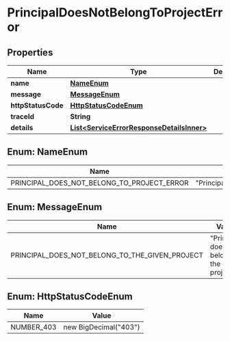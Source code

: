 # PrincipalDoesNotBelongToProjectError

## Properties

| Name               | Type                                                                                    | Description | Notes      |
| ------------------ | --------------------------------------------------------------------------------------- | ----------- | ---------- |
| **name**           | [**NameEnum**](#NameEnum)                                                               |             |            |
| **message**        | [**MessageEnum**](#MessageEnum)                                                         |             |            |
| **httpStatusCode** | [**HttpStatusCodeEnum**](#HttpStatusCodeEnum)                                           |             |            |
| **traceId**        | **String**                                                                              |             |            |
| **details**        | [**List&lt;ServiceErrorResponseDetailsInner&gt;**](ServiceErrorResponseDetailsInner.md) |             | [optional] |

## Enum: NameEnum

| Name                                       | Value                                            |
| ------------------------------------------ | ------------------------------------------------ |
| PRINCIPAL_DOES_NOT_BELONG_TO_PROJECT_ERROR | &quot;PrincipalDoesNotBelongToProjectError&quot; |

## Enum: MessageEnum

| Name                                           | Value                                                      |
| ---------------------------------------------- | ---------------------------------------------------------- |
| PRINCIPAL_DOES_NOT_BELONG_TO_THE_GIVEN_PROJECT | &quot;Principal does not belong to the given project&quot; |

## Enum: HttpStatusCodeEnum

| Name       | Value                           |
| ---------- | ------------------------------- |
| NUMBER_403 | new BigDecimal(&quot;403&quot;) |
